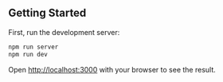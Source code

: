 ## Getting Started

First, run the development server:
```bash
npm run server
npm run dev
```

Open [http://localhost:3000](http://localhost:3000) with your browser to see the result.

